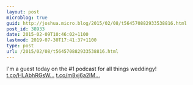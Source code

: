 ```yaml
---
layout: post
microblog: true
guid: http://joshua.micro.blog/2015/02/08/t564570882933538816.html
post_id: 38933
date: 2015-02-09T10:46:02+1100
lastmod: 2019-07-30T17:41:37+1100
type: post
url: /2015/02/08/t564570882933538816.html
---
```

I'm a guest today on the #1 podcast for all things weddingy! [t.co/HLAbhRGsW...](http://t.co/HLAbhRGsWU) [t.co/m8xj6a2lM...](http://t.co/m8xj6a2lME)
